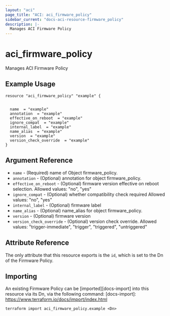 ```yaml
---
layout: "aci"
page_title: "ACI: aci_firmware_policy"
sidebar_current: "docs-aci-resource-firmware_policy"
description: |-
  Manages ACI Firmware Policy
---
```


# aci_firmware_policy #
Manages ACI Firmware Policy

## Example Usage ##

```hcl
resource "aci_firmware_policy" "example" {


  name  = "example"
  annotation  = "example"
  effective_on_reboot  = "example"
  ignore_compat  = "example"
  internal_label  = "example"
  name_alias  = "example"
  version  = "example"
  version_check_override  = "example"
}
```
## Argument Reference ##
* `name` - (Required) name of Object firmware_policy.
* `annotation` - (Optional) annotation for object firmware_policy.
* `effective_on_reboot` - (Optional) firmware version effective on reboot selection.
Allowed values: "no", "yes"
* `ignore_compat` - (Optional) whether compatibility check required
Allowed values: "no", "yes"
* `internal_label` - (Optional) firmware label
* `name_alias` - (Optional) name_alias for object firmware_policy.
* `version` - (Optional) firmware version
* `version_check_override` - (Optional) version check override.
Allowed values: "trigger-immediate", "trigger", "triggered", "untriggered"



## Attribute Reference

The only attribute that this resource exports is the `id`, which is set to the
Dn of the Firmware Policy.

## Importing ##

An existing Firmware Policy can be [imported][docs-import] into this resource via its Dn, via the following command:
[docs-import]: https://www.terraform.io/docs/import/index.html


```
terraform import aci_firmware_policy.example <Dn>
```